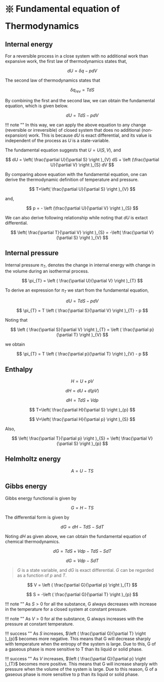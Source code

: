 # 𑗕 Fundamental equation of Thermodynamics

## Internal energy

For a reversible process in a close system with no additional work than expansive work, the first law of thermodynamics states that,

$$
dU=\delta q - pdV
$$

The second law of thermodynamics states that

$$
\delta q_{rev} = TdS
$$

By combining the first and the second law, we can obtain the fundamental equation, which is given below.

$$
dU = T dS - p dV
$$

!!! note ""
    In this way, we can apply the above equation to any change (reversible or irreversible) of closed system that does no additional (non-expansion) work. This is because $dU$ is exact differential, and its value is independent of the process as $U$ is a state-variable.

The fundamental equation suggests that $U=U(S,V)$, and

$$
dU = \left( \frac{\partial U}{\partial S} \right )_{V} dS + \left (\frac{\partial U}{\partial V} \right )_{S} dV
$$

By comparing above equation with the fundamental equation, one can derive the thermodynamic definition of temperature and pressure.

$$
T=\left( \frac{\partial U}{\partial S} \right )_{V}
$$

and,

$$
p = - \left (\frac{\partial U}{\partial V} \right )_{S}
$$

We can also derive following relationship while noting that $dU$ is extact differential.

$$
\left( \frac{\partial T}{\partial V} \right )_{S} = -\left( \frac{\partial V}{\partial S} \right )_{V}
$$

## Internal pressure

Internal pressure $\pi_{T}$, denotes the change in internal energy with change in the volume during an isothermal process.

$$
\pi_{T} = \left ( \frac{\partial U}{\partial V} \right )_{T}
$$

To derive an expression for $\pi_{T}$ we start from the fundamental equation,

$$
dU = TdS - p dV
$$

$$
\pi_{T} = T \left ( \frac{\partial S}{\partial V} \right )_{T} - p
$$

Noting that

$$
\left ( \frac{\partial S}{\partial V} \right )_{T} = \left ( \frac{\partial p}{\partial T} \right )_{V}
$$

we obtain

$$
\pi_{T} = T  \left ( \frac{\partial p}{\partial T} \right )_{V} - p
$$

## Enthalpy

$$
H=U+pV
$$

$$
dH = dU + d(pV)
$$

$$
dH = TdS + Vdp
$$

$$
T=\left( \frac{\partial H}{\partial S} \right )_{p}
$$

$$
V=\left( \frac{\partial H}{\partial p} \right )_{S}
$$

Also,

$$
\left( \frac{\partial T}{\partial p} \right )_{S} = \left( \frac{\partial V}{\partial S} \right )_{p}
$$

## Helmholtz energy

$$
A = U - TS
$$

## Gibbs energy

Gibbs energy functional is given by

$$
G = H - TS
$$

The differential form is given by

$$
dG = dH - T dS - S dT
$$

Noting $dH$ as given above, we can obtain the fundamental equation of chemical thermodynamics.

$$
dG = TdS + Vdp - T dS - S dT
$$

$$
dG = Vdp - S dT
$$

> $G$ is a state variable, and $dG$ is exact differential. $G$ can be regarded as a function of $p$ and $T$.

$$
V = \left ( \frac{\partial G}{\partial p} \right )_{T}
$$

$$
S = -\left ( \frac{\partial G}{\partial T} \right )_{p}
$$

!!! note ""
    As $S>0$ for all the substance, G always decreases with increase in the temperature for a closed system at constant pressure.

!!! note ""
    As $V>0$ for al the substance, G always increases with the pressure at constant temperature.

!!! success ""
    As $S$ increases, $\left ( \frac{\partial G}{\partial T} \right )_{p}$ becomes more negative. This means that G will decrease sharply with temperature when the entropy of the system is large. Due to this, G of a gaseous phase is more sensitive to T than its liquid or solid phase.

!!! success ""
    As $V$ increases, $\left ( \frac{\partial G}{\partial p} \right )_{T}$ becomes more positive. This means that G will increase sharply with pressure when the volume of the system is large. Due to this reason, G of a gaseous phase is more sensitive to p than its liquid or solid phase.

